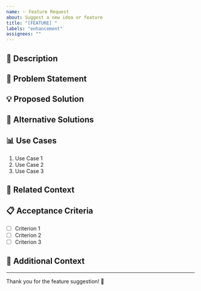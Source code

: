 ```yaml
---
name: ✨ Feature Request
about: Suggest a new idea or feature
title: "[FEATURE] "
labels: "enhancement"
assignees: ""
---
```


## 📝 Description

<!-- Provide a clear and concise description of the feature -->

## 🎯 Problem Statement

<!-- What problem does this feature solve? -->

## 💡 Proposed Solution

<!-- How should this feature work? -->

## 🔄 Alternative Solutions

<!-- Have you considered alternative approaches? -->

## 📊 Use Cases

<!-- Describe the use cases for this feature -->

1. Use Case 1
2. Use Case 2
3. Use Case 3

## 🔗 Related Context

<!-- Any related issues, discussions, or documentation? -->

## 📋 Acceptance Criteria

<!-- What needs to be done for this feature to be complete? -->

- [ ] Criterion 1
- [ ] Criterion 2
- [ ] Criterion 3

## 📎 Additional Context

<!-- Add any other context, screenshots, or examples -->

---

Thank you for the feature suggestion! 🚀
